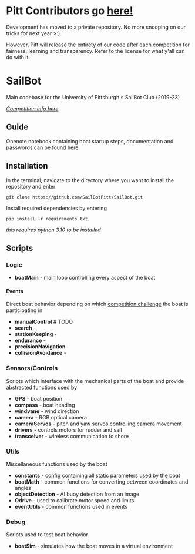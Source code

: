 # Pitt Contributors go [here!](https://github.com/PittSailbot/Sailbot)
Development has moved to a private repository. No more snooping on our tricks for next year >:). 

However, Pitt will release the entirety of our code after each competition for fairness, learning and transparency. Refer to the license for what y'all can do with it. 

# SailBot
Main codebase for the University of Pittsburgh's SailBot Club (2019-23)

*[Competition info here](https://www.sailbot.org/)*

## Guide
Onenote notebook containing boat startup steps, documentation and passwords can be found [here](https://pitt-my.sharepoint.com/:o:/r/personal/tad85_pitt_edu/Documents/Sailbot%20Stuff?d=w0d1afb3f4ab44df2b02186d8015ae380&csf=1&web=1&e=uvn9TV)

## Installation
In the terminal, navigate to the directory where you want to install the repository and enter
```
git clone https://github.com/SailBotPitt/SailBot.git
```

Install required dependencies by entering
```
pip install -r requirements.txt
```
*this requires python 3.10 to be installed*

## Scripts
### Logic
- **boatMain** - main loop controlling every aspect of the boat

#### Events
Direct boat behavior depending on which [competition challenge](https://www.sailbot.org/wp-content/uploads/2022/05/SailBot-2022-Events.pdf) the boat is participating in
- **manualControl** # TODO
- **search** - 
- **stationKeeping** - 
- **endurance** - 
- **precisionNavigation** - 
- **collisionAvoidance** - 

### Sensors/Controls
Scripts which interface with the mechanical parts of the boat and provide abstracted functions used by 
- **GPS** - boat position
- **compass** - boat heading
- **windvane** - wind direction
- **camera** - RGB optical camera
- **cameraServos** - pitch and yaw servos controlling camera movement
- **drivers** - controls motors for rudder and sail
- **transceiver** - wireless communication to shore

### Utils
Miscellaneous functions used by the boat
- **constants** - config containing all static parameters used by the boat
- **boatMath** - common functions for converting between coordinates and angles
- **objectDetection** - AI buoy detection from an image
- **Odrive** - used to calibrate motor speed and limits
- **eventUtils** - common functions used in events

### Debug
Scripts used to test boat behavior
- **boatSim** - simulates how the boat moves in a virtual environment
